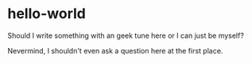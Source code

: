 # hello-world


Should I write something with an geek tune here or I can just be myself?

Nevermind, I shouldn't even ask a question here at the first place.
